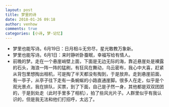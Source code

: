 ```yaml
---
layout: post
title: 梦里的诗
date: 2018-01-26 09:18
author: venhow
comments: true
categories: [小诗, 梦·记忆]
---
```

<ul>
    <li>梦里也能写诗。6月19日：日月相斗无穷尽，星光敢教万象新。</li>
    <li>梦里也能写诗。6月1日：来时静听卧蚕眠，幸福写给有情人。</li>
    <li>前晚的梦。走在一个悬崖峭壁上面，下面是无边无际的海，靠近悬崖处是裸露的石头，海浪一阵一阵的猛刷，有狂风在舞动，乌云密布，我心中大喜，赶紧从背包里想掏出相机，可是掏了半天都没有掏到，于是放弃。走到悬崖前面，有一亭子，从亭子往下走有一条蜿蜒的小路直通崖脚。很多人在走，似乎是个观光景点，我在排队，买票，到了下面，自己是孑然一身，其他都是双双团团的，于是到处走（此时手里多了相机），拍了些风光片子。人群里似乎有我认识的，但是我无法和他们打招呼，太远了。</li>
</ul>
